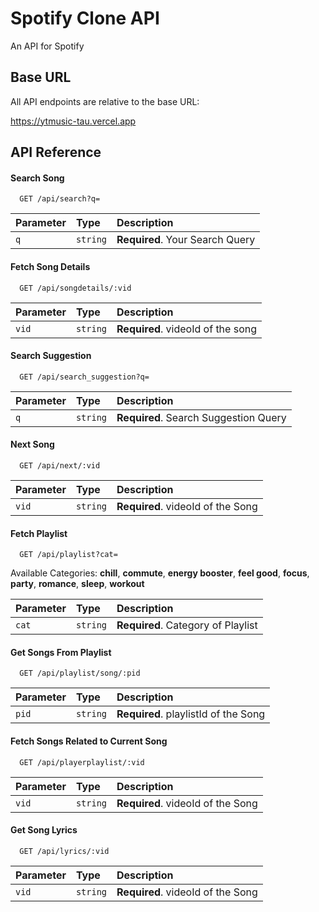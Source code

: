 
# Spotify Clone API

An API for Spotify

## Base URL

All API endpoints are relative to the base URL:

https://ytmusic-tau.vercel.app


## API Reference

#### Search Song

```http
  GET /api/search?q=
```

| Parameter | Type     | Description                |
| :-------- | :------- | :------------------------- |
| `q` | `string` | **Required**. Your Search Query |

#### Fetch Song Details

```http
  GET /api/songdetails/:vid
```

| Parameter | Type     | Description                |
| :-------- | :------- | :------------------------- |
| `vid` | `string` | **Required**. videoId of the song  |

#### Search Suggestion

```http
  GET /api/search_suggestion?q=
```

| Parameter | Type     | Description                       |
| :-------- | :------- | :-------------------------------- |
| `q`      | `string` | **Required**. Search Suggestion Query |


#### Next Song

```http
  GET /api/next/:vid
```

| Parameter | Type     | Description                       |
| :-------- | :------- | :-------------------------------- |
| `vid`      | `string` | **Required**. videoId of the Song |


#### Fetch Playlist

```http
  GET /api/playlist?cat=
```
Available Categories: **chill**, **commute**, **energy booster**, **feel good**, **focus**, **party**, **romance**, **sleep**, **workout**

| Parameter | Type     | Description                       |
| :-------- | :------- | :-------------------------------- |
| `cat`      | `string` | **Required**. Category of Playlist |


#### Get Songs From Playlist

```http
  GET /api/playlist/song/:pid
```

| Parameter | Type     | Description                       |
| :-------- | :------- | :-------------------------------- |
| `pid`      | `string` | **Required**. playlistId of the Song |


#### Fetch Songs Related to Current Song

```http
  GET /api/playerplaylist/:vid
```

| Parameter | Type     | Description                       |
| :-------- | :------- | :-------------------------------- |
| `vid`      | `string` | **Required**. videoId of the Song |


#### Get Song Lyrics

```http
  GET /api/lyrics/:vid
```

| Parameter | Type     | Description                       |
| :-------- | :------- | :-------------------------------- |
| `vid`      | `string` | **Required**. videoId of the Song |